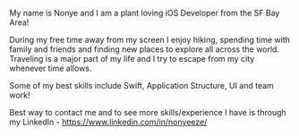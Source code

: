 My name is Nonye and I am a plant loving iOS Developer from the SF Bay Area! 

During my free time away from my screen I enjoy hiking, spending time with family and friends and finding new places to explore all across the world. Traveling is a major part of my life and I try to escape from my city whenever time allows.

Some of my best skills include Swift, Application Structure, UI and team work!

Best way to contact me and to see more skills/experience I have is through my LinkedIn - https://www.linkedin.com/in/nonyeeze/
